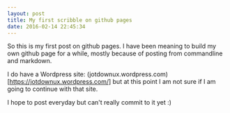```yaml
---
layout: post
title: My first scribble on github pages
date: 2016-02-14 22:45:34
---
```


So this is my first post on github pages. I have been meaning to build my own github page for a while, mostly because of posting from commandline and markdown.

I do have a Wordpress site: (jotdownux.wordpress.com)[https://jotdownux.wordpress.com/] but at this point I am not sure if I am going to continue with that site.

I hope to post everyday but can't really commit to it yet :)
